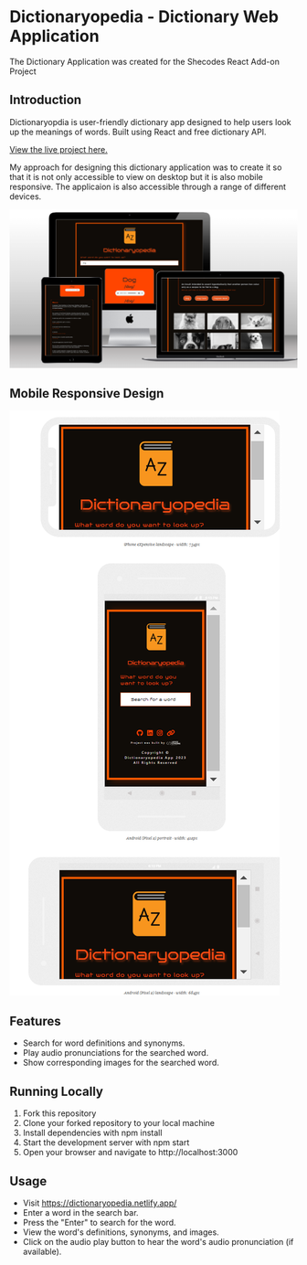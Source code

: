 # Dictionaryopedia - Dictionary Web Application

The Dictionary Application was created for the Shecodes React Add-on Project

## Introduction

Dictionaryopdia is user-friendly dictionary app designed to help users look up the meanings of words. Built using React and free dictionary API.

[View the live project here.](https://dictionaryopedia.netlify.app/)

My approach for designing this dictionary application was to create it so that it is not only accessible to view on desktop but it is also mobile responsive. The applicaion is also accessible through a range of different devices.

![page mock up.](/src/images/dictionary-mockup.png)

## Mobile Responsive Design

![mobile mock up.](/src/images/mobile-mockup.png)

## Features

- Search for word definitions and synonyms.
- Play audio pronunciations for the searched word.
- Show corresponding images for the searched word.

## Running Locally

1. Fork this repository
2. Clone your forked repository to your local machine
3. Install dependencies with npm install
4. Start the development server with npm start
5. Open your browser and navigate to http://localhost:3000

## Usage

- Visit https://dictionaryopedia.netlify.app/
- Enter a word in the search bar.
- Press the "Enter" to search for the word.
- View the word's definitions, synonyms, and images.
- Click on the audio play button to hear the word's audio pronunciation (if available).
